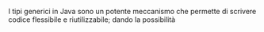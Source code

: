 I tipi generici in Java sono un potente meccanismo che permette di scrivere codice flessibile e riutilizzabile; dando la possibilità 